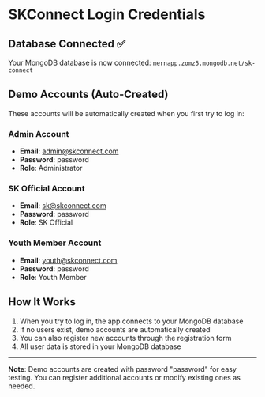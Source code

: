 # SKConnect Login Credentials

## Database Connected ✅
Your MongoDB database is now connected: `mernapp.zomz5.mongodb.net/sk-connect`

## Demo Accounts (Auto-Created)
These accounts will be automatically created when you first try to log in:

### Admin Account
- **Email**: admin@skconnect.com
- **Password**: password
- **Role**: Administrator

### SK Official Account
- **Email**: sk@skconnect.com
- **Password**: password
- **Role**: SK Official

### Youth Member Account
- **Email**: youth@skconnect.com
- **Password**: password
- **Role**: Youth Member

## How It Works
1. When you try to log in, the app connects to your MongoDB database
2. If no users exist, demo accounts are automatically created
3. You can also register new accounts through the registration form
4. All user data is stored in your MongoDB database

---

**Note**: Demo accounts are created with password "password" for easy testing. You can register additional accounts or modify existing ones as needed.
